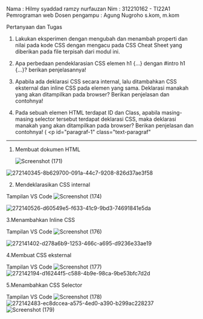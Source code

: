 Nama : Hilmy syaddad ramzy nurfauzan
Nim : 312210162 - TI22A1
Pemrograman web
Dosen pengampu : Agung Nugroho s.kom, m.kom



Pertanyaan dan Tugas
1. Lakukan eksperimen dengan mengubah dan menambah properti dan nilai pada kode CSS
dengan mengacu pada CSS Cheat Sheet yang diberikan pada file terpisah dari modul ini.
  
2. Apa perbedaan pendeklarasian CSS elemen h1 {...} dengan #intro h1 {...}? berikan
penjelasannya!

3. Apabila ada deklarasi CSS secara internal, lalu ditambahkan CSS eksternal dan inline CSS pada
elemen yang sama. Deklarasi manakah yang akan ditampilkan pada browser? Berikan
penjelasan dan contohnya!

4. Pada sebuah elemen HTML terdapat ID dan Class, apabila masing-masing selector tersebut
terdapat deklarasi CSS, maka deklarasi manakah yang akan ditampilkan pada browser?
Berikan penjelasan dan contohnya! ( <p id="paragraf-1" class="text-paragraf"

---------------------------------------------------------------------------------------------

1. Membuat dokumen HTML

   ![Screenshot (171)](https://github.com/Hilmyramzy/lab2web/assets/115677769/518635b5-36de-4f34-bbe0-cf41647a09e9)

![272140345-8b629700-091a-44c7-9208-826d37ae3f58](https://github.com/Hilmyramzy/lab2web/assets/115677769/771e351c-6290-44f8-9c4a-77275b8bda78)


   2. Mendeklarasikan CSS internal
      

Tampilan VS Code
![Screenshot (174)](https://github.com/Hilmyramzy/lab2web/assets/115677769/af9242f7-5417-4ea8-91c6-1fa873530b04)

![272140526-d60549e5-f633-41c9-9bd3-74691841e5da](https://github.com/Hilmyramzy/lab2web/assets/115677769/09d305bb-205c-4c58-9fb2-32742a5926d3)


3.Menambahkan Inline CSS


Tampilan VS Code
![Screenshot (176)](https://github.com/Hilmyramzy/lab2web/assets/115677769/5275964b-38ff-4e1d-b135-82fa4414fbfb)

![272141402-d278a6b9-1253-466c-a695-d9236e33ae19](https://github.com/Hilmyramzy/lab2web/assets/115677769/e7ac1e74-19ed-46dd-b53d-fe85e10f7cf9)

4.Membuat CSS eksternal

Tampilan VS Code
![Screenshot (177)](https://github.com/Hilmyramzy/lab2web/assets/115677769/220d5774-705e-4087-ba32-a160582058a3)
![272142194-d16244f5-c588-4b9e-98ca-9be53bfc7d2d](https://github.com/Hilmyramzy/lab2web/assets/115677769/b7a4176d-e1cd-4ee5-a0ff-c4f1f3fdb227)

5.Menambahkan CSS Selector

Tampilan VS Code
![Screenshot (178)](https://github.com/Hilmyramzy/lab2web/assets/115677769/6f48766b-4471-46b4-a8bf-218b725dceb3)
![272142483-ec8dccea-a575-4ed0-a390-b299ac228237](https://github.com/Hilmyramzy/lab2web/assets/115677769/2c4c93b7-8166-4f93-b8cb-c24128e43bbd)
![Screenshot (179)](https://github.com/Hilmyramzy/lab2web/assets/115677769/4006c4ba-677d-4226-9950-0119255f5f83)










